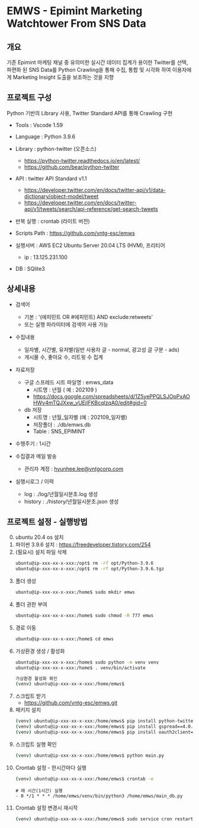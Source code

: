 # EMWS - Epimint Marketing Watchtower From SNS Data

## 개요
기존 Epimint 마케팅 채널 중 유의미한 실시간 데이터 집계가 용이한 Twitter를 선택, 파편화 된 SNS Data를 Python Crawling을 통해 수집, 통합 및 시각화 하여 이용자에게 Marketing Insight 도출을 보조하는 것을 지향

## 프로젝트 구성
Python 기반의 Library 사용, Twitter Standard API를 통해 Crawling 구현

- Tools : Vscode 1.59
- Language : Python 3.9.6
- Library : python-twitter (오픈소스)
    - https://python-twitter.readthedocs.io/en/latest/
    - https://github.com/bear/python-twitter

- API : twitter API Standard v1.1
    - https://developer.twitter.com/en/docs/twitter-api/v1/data-dictionary/object-model/tweet
    - https://developer.twitter.com/en/docs/twitter-api/v1/tweets/search/api-reference/get-search-tweets

- 반복 실행 : crontab (라이트 버전)

- Scripts Path : https://github.com/vntg-esc/emws

- 실행서버 : AWS EC2 Ubuntu Server 20.04 LTS (HVM), 프리티어
    - ip : 13.125.231.100

- DB : SQlite3

## 상세내용
- 검색어
    - 기본 : '(에피민트 OR #에피민트) AND exclude:retweets’
    - 또는 실행 파라미터에 검색어 사용 가능
- 수집내용
    - 일자별, 시간별, 유저별(일반 사용자 글 - normal, 광고성 글 구분 - ads)
    - 게시물 수, 좋아요 수, 리트윗 수 집계

- 자료저장
    - 구글 스프레드 시트 파일명 : emws_data
        - 시트명 : 년월 ( 예 : 202109 )
        - https://docs.google.com/spreadsheets/d/1Z5yePPQLSJOpPxAOHWv4mTQJXxw_vUEjIFKBcqIzqA0/edit#gid=0
    - db 저장
        - 시트명 : 년월_일자별 (예 : 202109_일자별)
        - 저장폴더 : ./db/emws.db
        - Table : SNS_EPIMINT

- 수행주기 : 1시간

- 수집결과 메일 발송 
    - 관리자 계정 : hyunhee.lee@vntgcorp.com

- 실행시로그 / 이력
    - log : ./log/년월일시분초.log 생성
    - history : ./history/년월일시분초.json 생성

## 프로젝트 설정 - 실행방법
0. ubuntu 20.4 os 설치
1. 파이썬 3.9.6 설치 : https://freedeveloper.tistory.com/254
2. (필요시) 설치 파일 삭제
    ```bash
    ubuntu@ip-xxx-xx-x-xxx:/opt$ rm -rf opt/Python-3.9.6
    ubuntu@ip-xxx-xx-x-xxx:/opt$ rm -rf opt/Python-3.9.6.tgz
    ```
3. 폴더 생성
    ```bash
    ubuntu@ip-xxx-xx-x-xxx:/home$ sudo mkdir emws
    ```
4. 폴더 권한 부여
    ```bash
    ubuntu@ip-xxx-xx-x-xxx:/home$ sudo chmod -R 777 emws
    ```
5. 경로 이동
    ```bash
    ubuntu@ip-xxx-xx-x-xxx:/home$ cd emws
    ```
6. 가상환경 생성  / 활성화
    ```bash
    ubuntu@ip-xxx-xx-x-xxx:/home$ sudo python -m venv venv
    ubuntu@ip-xxx-xx-x-xxx:/home$ . venv/bin/activate

    가상환경 활성화 확인
    (venv) ubuntu@ip-xxx-xx-x-xxx:/home/emws$
    ```
7. 스크립트 받기
    - https://github.com/vntg-esc/emws.git
8. 패키지 설치
    ```bash
    (venv) ubuntu@ip-xxx-xx-x-xxx:/home/emws$ pip install python-twitter==3.5
    (venv) ubuntu@ip-xxx-xx-x-xxx:/home/emws$ pip install gspread==4.0.1
    (venv) ubuntu@ip-xxx-xx-x-xxx:/home/emws$ pip install oauth2client==4.1.3
    ```
9. 스크립트 실행 확인
    ```bash
    (venv) ubuntu@ip-xxx-xx-x-xxx:/home/emws$ python main.py
    ```
10. Crontab 설정 - 한시간마다 실행
    ```bash
    (venv) ubuntu@ip-xxx-xx-x-xxx:/home/emws$ crontab -e
    ```
    ```vi
    # 매 시간(1시간) 실행
    - 0 */1 * * * /home/emws/venv/bin/python3 /home/emws/main_db.py
    ```
11. Crontab 설정 변경시 재시작
    ```bash
    (venv) ubuntu@ip-xxx-xx-x-xxx:/home/emws$ sudo service cron restart
    ```